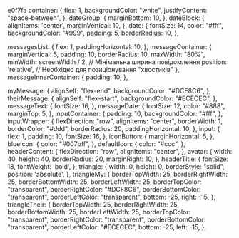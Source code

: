 e0f7fa
container: {
    flex: 1,
    backgroundColor: "white",
    justifyContent: "space-between",
  },
  dateGroup: {
    marginBottom: 10,
  },
  dateBlock: {
    alignItems: 'center',
    marginVertical: 10,
  },
  date: {
    fontSize: 14,
    color: "#fff",
    backgroundColor: "#999",
    padding: 5,
    borderRadius: 10,
  },

  messagesList: {
    flex: 1,
    paddingHorizontal: 10,
  },
  messageContainer: {
    marginVertical: 5,
    padding: 10,
    borderRadius: 10,
    maxWidth: "80%",
    minWidth: screenWidth / 2, // Мінімальна ширина повідомлення
    position: 'relative', // Необхідно для позиціонування "хвостиків"
  },
  messageInnerContainer: {
    padding: 10,
  },

  myMessage: {
    alignSelf: "flex-end",
    backgroundColor: "#DCF8C6",
  },
  theirMessage: {
    alignSelf: "flex-start",
    backgroundColor: "#ECECEC",
  },
  messageText: {
    fontSize: 16,
  },
  messageDate: {
    fontSize: 12,
    color: "#888",
    marginTop: 5,
  },
  inputContainer: {
    padding: 10,
    backgroundColor: "#fff",
  },
  inputWrapper: {
    flexDirection: "row",
    alignItems: "center",
    borderWidth: 1,
    borderColor: "#ddd",
    borderRadius: 20,
    paddingHorizontal: 10,
  },
  input: {
    flex: 1,
    padding: 10,
    fontSize: 16,
  },
  iconButton: {
    marginHorizontal: 5,
  },
  blueIcon: {
    color: "#007bff",
  },
  defaultIcon: {
    color: "#ccc",
  },
  headerContent: {
    flexDirection: "row",
    alignItems: "center",
  },
  avatar: {
    width: 40,
    height: 40,
    borderRadius: 20,
    marginRight: 10,
  },
  headerTitle: {
    fontSize: 18,
    fontWeight: 'bold',
  },
  triangle: {
    width: 0,
    height: 0,
    borderStyle: "solid",
    position: 'absolute',
  },
  triangleMy: {
    borderTopWidth: 25,
    borderRightWidth: 25,
    borderBottomWidth: 25,
    borderLeftWidth: 25,
    borderTopColor: "transparent",
    borderRightColor: "#DCF8C6",
    borderBottomColor: "transparent",
    borderLeftColor: "transparent",
    bottom: -25,
    right: -15,
  },
  triangleTheir: {
    borderTopWidth: 25,
    borderRightWidth: 25,
    borderBottomWidth: 25,
    borderLeftWidth: 25,
    borderTopColor: "transparent",
    borderRightColor: "transparent",
    borderBottomColor: "transparent",
    borderLeftColor: "#ECECEC",
    bottom: -25,
    left: -15,
  },